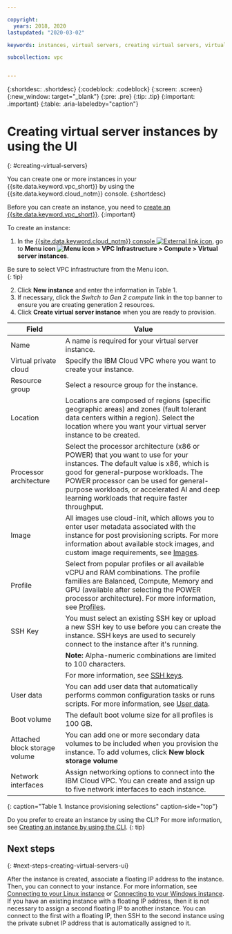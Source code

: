 ```yaml
---

copyright:
  years: 2018, 2020 
lastupdated: "2020-03-02"

keywords: instances, virtual servers, creating virtual servers, virtual server instances, virtual machines, Virtual Servers for VPC, compute, vsi, vpc, creating, UI, console, generation 2, gen 2

subcollection: vpc


---
```


{:shortdesc: .shortdesc}
{:codeblock: .codeblock}
{:screen: .screen}
{:new_window: target="_blank"}
{:pre: .pre}
{:tip: .tip}
{:important: .important}
{:table: .aria-labeledby="caption"}

# Creating virtual server instances by using the UI
{: #creating-virtual-servers}

You can create one or more instances in your {{site.data.keyword.vpc_short}} by using the {{site.data.keyword.cloud_notm}} console.
{:shortdesc}

Before you can create an instance, you need to [create an {{site.data.keyword.vpc_short}}](/docs/vpc?topic=vpc-creating-a-vpc-using-the-ibm-cloud-console).
{:important}

To create an instance:
1. In the [{{site.data.keyword.cloud_notm}} console ![External link icon](../icons/launch-glyph.svg "External link icon")](https://{DomainName}/vpc-ext), go to **Menu icon ![Menu icon](../icons/icon_hamburger.svg) > VPC Infrastructure > Compute > Virtual server instances**. 

Be sure to select VPC infrastructure from the Menu icon.   
{: tip}

2. Click **New instance** and enter the information in Table 1. 
3. If necessary, click the *Switch to Gen 2 compute* link in the top banner to ensure you are creating generation 2 resources. 
4. Click **Create virtual server instance** when you are ready to provision.

| Field | Value |
|-------|-------|
| Name  | A name is required for your virtual server instance. |
| Virtual private cloud | Specify the IBM Cloud VPC where you want to create your instance. |
| Resource group | Select a resource group for the instance. |
| Location | Locations are composed of regions (specific geographic areas) and zones (fault tolerant data centers within a region). Select the location where you want your virtual server instance to be created. |
| Processor architecture | Select the processor architecture (x86 or POWER) that you want to use for your instances. The default value is x86, which is good for general-purpose workloads. The POWER processor can be used for general-purpose workloads, or accelerated AI and deep learning workloads that require faster throughput.  |
| Image | All images use cloud-init, which allows you to enter user metadata associated with the instance for post provisioning scripts. For more information about available stock images, and custom image requirements, see [Images](/docs/vpc?topic=vpc-about-images).|
| Profile |  Select from popular profiles or all available vCPU and RAM combinations. The profile families are Balanced, Compute, Memory and GPU (available after selecting the POWER processor architecture). For more information, see [Profiles](/docs/vpc?topic=vpc-profiles). |
| SSH Key | You must select an existing SSH key or upload a new SSH key to use before you can create the instance. SSH keys are used to securely connect to the instance after it's running. |
| | **Note:** Alpha-numeric combinations are limited to 100 characters. |
| | For more information, see [SSH keys](/docs/vpc?topic=vpc-ssh-keys). |
| User data | You can add user data that automatically performs common configuration tasks or runs scripts. For more information, see [User data](/docs/vpc?topic=vpc-user-data). |
| Boot volume | The default boot volume size for all profiles is 100 GB. |
| Attached block storage volume | You can add one or more secondary data volumes to be included when you provision the instance. To add volumes, click **New block storage volume** |
| Network interfaces | Assign networking options to connect into the IBM Cloud VPC. You can create and assign up to five network interfaces to each instance. |
{: caption="Table 1. Instance provisioning selections" caption-side="top"}

Do you prefer to create an instance by using the CLI? For more information, see [Creating an instance by using the CLI](/docs/vpc?topic=vpc-creating-virtual-servers-cli).
{: tip}

## Next steps
{: #next-steps-creating-virtual-servers-ui}

<!---A series of emails is sent to your administrator: Acknowledgment of the virtual server instance order, order approval and processing, and a message that the instance is created.--->

After the instance is created, associate a floating IP address to the instance. Then, you can connect to your instance. For more information, see [Connecting to your Linux instance](/docs/vpc?topic=vpc-vsi_is_connecting_linux) or [Connecting to your Windows instance](/docs/vpc?topic=vpc-vsi_is_connecting_windows).  If you have an existing instance with a floating IP address, then it is not necessary to assign a second floating IP to another instance. You can connect to the first with a floating IP, then SSH to the second instance using the private subnet IP address that is automatically assigned to it.
